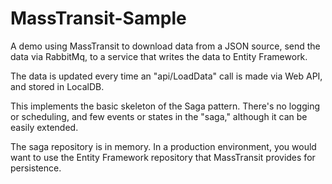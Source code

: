 # MassTransit-Sample

A demo using MassTransit to download data from a JSON source, send the data via RabbitMq, to a service that writes the data to Entity Framework.

The data is updated every time an "api/LoadData" call is made via Web API, and stored in LocalDB.

This implements the basic skeleton of the Saga pattern. There's no logging or scheduling, and few events or states in the "saga," although it can be easily extended.

The saga repository is in memory. In a production environment, you would want to use the Entity Framework repository that MassTransit provides for persistence.

